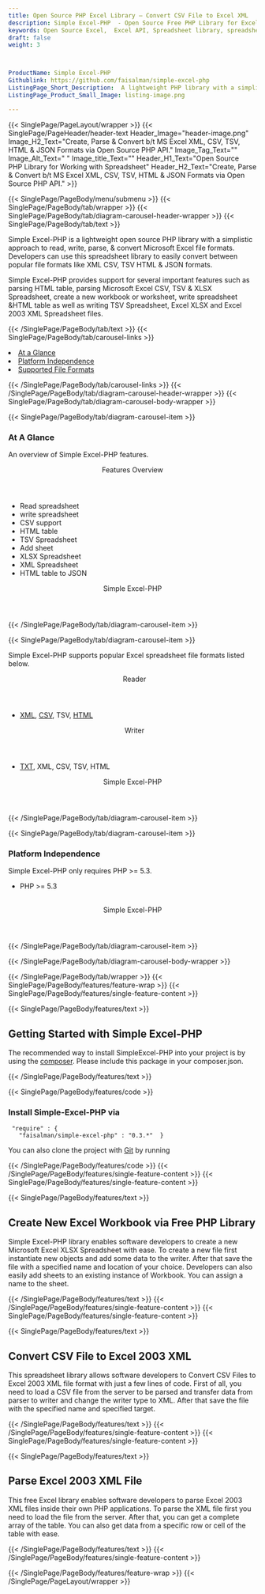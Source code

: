 ```yaml
---
title: Open Source PHP Excel Library – Convert CSV File to Excel XML
description: Simple Excel-PHP  - Open Source Free PHP Library for Excel files. Create & convert b/t spreadsheets formats like XML CSV, TSV, HTML & JSON via PHP API.
keywords: Open Source Excel,  Excel API, Spreadsheet library, spreadsheet API, PHP spreadsheet, create spreadsheet PHP, write spreadsheet PHP read excel files, PHP excel, alternative to PHP Excel, PHP XLSX, PHP ODS, PHP CSV,  PHP Excel API, PHP Excel, PHP Spreadsheet,  PHP Excel programming, PHP Excel APIs, PHP .xls, PHP .xlsx, PHP .xlsx API, PHP .xls library, PHP Excel library, create  Excel Spreadsheet, add sheet to workbook, add cells to sheet, modify Excel documents, add chart to Excel files, Open Source Excel Library
draft: false
weight: 3



ProductName: Simple Excel-PHP
Githublink: https://github.com/faisalman/simple-excel-php
ListingPage_Short_Description:  A lightweight PHP library with a simplistic approach to read, write, parse, & convert Microsoft Excel file formats.
ListingPage_Product_Small_Image: listing-image.png 

---
```


{{< SinglePage/PageLayout/wrapper >}}
{{< SinglePage/PageHeader/header-text
Header_Image="header-image.png"
Image_H2_Text="Create, Parse & Convert b/t MS Excel XML, CSV, TSV, HTML & JSON Formats via Open Source PHP API."
Image_Tag_Text=""
Image_Alt_Text=" "
Image_title_Text=""
Header_H1_Text="Open Source PHP Library for Working with Spreadsheet"
Header_H2_Text="Create, Parse & Convert b/t MS Excel XML, CSV, TSV, HTML & JSON Formats via Open Source PHP API." >}}

{{< SinglePage/PageBody/menu/submenu >}}
{{< SinglePage/PageBody/tab/wrapper >}}
{{< SinglePage/PageBody/tab/diagram-carousel-header-wrapper >}}
{{< SinglePage/PageBody/tab/text >}}



<p>Simple Excel-PHP is a lightweight open source PHP library with a simplistic approach to read, write, parse, & convert Microsoft Excel file formats. Developers can use this spreadsheet library to easily convert between popular file formats like XML CSV, TSV HTML & JSON formats.</p>
<p>Simple Excel-PHP provides support for several important features such as parsing HTML table, parsing Microsoft Excel CSV, TSV & XLSX Spreadsheet, create a new workbook or worksheet, write spreadsheet &HTML table as well as writing TSV Spreadsheet, Excel XLSX and Excel 2003 XML Spreadsheet files.</p>

{{< /SinglePage/PageBody/tab/text >}}
{{< SinglePage/PageBody/tab/carousel-links >}}

<li data-target="#diagramcarousel" data-slide-to="0"><a href="#">At a Glance</a></li>
<li data-target="#diagramcarousel" data-slide-to="2"><a href="#">Platform Independence</a></li>
<li data-target="#diagramcarousel" data-slide-to="1"><a class="activetab" href="#">Supported File Formats</a></li>


{{< /SinglePage/PageBody/tab/carousel-links >}}
{{< /SinglePage/PageBody/tab/diagram-carousel-header-wrapper >}}
{{< SinglePage/PageBody/tab/diagram-carousel-body-wrapper >}}

{{< SinglePage/PageBody/tab/diagram-carousel-item >}}
<h3>At A Glance</h3>
<p>An overview of Simple Excel-PHP features.</p>
<div class="diagram1 d1-poi">
<div class="d1-row">
<div class="d1-col d1-left"><header>Features Overview</header>
<ul>
<li>Read spreadsheet</li>
<li>write spreadsheet</li>
<li>CSV support</li>
<li>HTML table</li>
<li>TSV Spreadsheet</li>
<li>Add sheet</li>
<li>XLSX Spreadsheet</li>
<li>XML Spreadsheet</li>
<li>HTML table to JSON</li>
</ul>
</div>
</div>
<div class="d1-logo" style="border: none;"><!--<img src='listing-image.png' alt="Compression APIs for .NET" />--><header>Simple Excel-PHP</header><footer><small></small></footer></div>
<!--/logo--></div>
<!--/diagram1-->
{{< /SinglePage/PageBody/tab/diagram-carousel-item >}}

{{< SinglePage/PageBody/tab/diagram-carousel-item >}}
<p>Simple Excel-PHP supports popular Excel spreadsheet file formats listed below.</p>
<div class="diagram1 d2  d1-poi">
<div class="d1-row">
<div class="d1-col d1-left"><header><i class="fa fa-arrows-v "> </i> Reader</header>
<ul>
<li><a href="https://wiki.fileformat.com/web/xml/">XML</a>, <a href="https://wiki.fileformat.com/spreadsheet/csv/">CSV</a>, TSV, <a href="https://wiki.fileformat.com/web/html/">HTML</a></li>
</ul>
</div>
<!--/left-->
<div class="d1-col d1-right"><header><i class="fa  fa-long-arrow-down"> </i> Writer</header>
<ul>
<li><a href="https://wiki.fileformat.com/word-processing/txt/">TXT</a>, XML, CSV, TSV, HTML</li>
</ul>
</div>
<!--/right--></div>
<!--/row-->
<div class="d1-logo" style="border: none;"><!--<img src='listing-image.png' alt="Compression APIs for .NET" />--><header>Simple Excel-PHP</header><footer><small></small></footer></div>
<!--/logo--></div>
<!--/diagram2-->
{{< /SinglePage/PageBody/tab/diagram-carousel-item >}}

{{< SinglePage/PageBody/tab/diagram-carousel-item >}}
<h3>Platform Independence</h3>
<p>Simple Excel-PHP only requires PHP &gt;= 5.3.</p>
<div class="diagram1 d1-poi">
<div class="d1-row">
<div class="d1-col d1-left">
<ul>
<li>PHP &gt;= 5.3 </li>
</ul>
</div>
<!--/left-->
<div class="d1-col d1-right"> </div>
<!--/right--></div>
<!--/row-->
<div class="d1-logo" style="border: none;"><!--<img src='listing-image.png' alt="Compression APIs for .NET" />--><header>Simple Excel-PHP</header><footer><small></small></footer></div>
<!--/logo--></div>
<!--/diagram2 -->
{{< /SinglePage/PageBody/tab/diagram-carousel-item >}}

{{< /SinglePage/PageBody/tab/diagram-carousel-body-wrapper >}}

{{< /SinglePage/PageBody/tab/wrapper >}}
{{< SinglePage/PageBody/features/feature-wrap >}}
{{< SinglePage/PageBody/features/single-feature-content >}}

{{< SinglePage/PageBody/features/text >}}
<h2 class="h2title">Getting Started with Simple Excel-PHP</h2>
<p>The recommended way to install SimpleExcel-PHP into your project is by using the <a href="https://getcomposer.org">composer</a>. Please include this package in your composer.json.</p>
{{< /SinglePage/PageBody/features/text >}}

{{< SinglePage/PageBody/features/code >}}
<h3>Install Simple-Excel-PHP via</h3>
<pre><code class="html"> "require" : {
   "faisalman/simple-excel-php" : "0.3.*"  }  </code></pre>

<p>You can also clone the project with <a href="http://git-scm.com">Git</a> by running</p>
{{< /SinglePage/PageBody/features/code >}}
{{< /SinglePage/PageBody/features/single-feature-content >}}
{{< SinglePage/PageBody/features/single-feature-content >}}

{{< SinglePage/PageBody/features/text >}}
<h2 class="h2title">Create New Excel Workbook via Free PHP Library</h2>
<p>Simple Excel-PHP library enables software developers to create a new Microsoft Excel XLSX Spreadsheet with ease. To create a new file first instantiate new objects and add some data to the writer. After that save the file with a specified name and location of your choice. Developers can also easily add sheets to an existing instance of Workbook. You can assign a name to the sheet.</p>

{{< /SinglePage/PageBody/features/text >}}
{{< /SinglePage/PageBody/features/single-feature-content >}}
{{< SinglePage/PageBody/features/single-feature-content >}}

{{< SinglePage/PageBody/features/text >}}
<h2 class="h2title">Convert CSV File to Excel 2003 XML</h2>
<p>This spreadsheet library allows software developers to Convert CSV Files to Excel 2003 XML file format with just a few lines of code. First of all, you need to load a CSV file from the server to be parsed and transfer data from parser to writer and change the writer type to XML. After that save the file with the specified name and specified target.</p>

{{< /SinglePage/PageBody/features/text >}}
{{< /SinglePage/PageBody/features/single-feature-content >}}
{{< SinglePage/PageBody/features/single-feature-content >}}

{{< SinglePage/PageBody/features/text >}}
<h2 class="h2title">Parse Excel 2003 XML File</h2>
<p>This free Excel library enables software developers to parse Excel 2003 XML files inside their own PHP applications. To parse the XML file first you need to load the file from the server. After that, you can get a complete array of the table. You can also get data from a specific row or cell of the table with ease.</p>

{{< /SinglePage/PageBody/features/text >}}
{{< /SinglePage/PageBody/features/single-feature-content >}}

{{< /SinglePage/PageBody/features/feature-wrap >}}
{{< /SinglePage/PageLayout/wrapper >}}